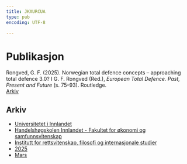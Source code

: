 ```yaml
---
title: JKAURCUA
type: pub
encoding: UTF-8

---
```

<h1>Publikasjon</h1>
<article id="csl-bib-container-JKAURCUA" class="csl-bib-container">
  <div class="csl-bib-body"> <div class="csl-entry">Rongved, G. F. (2025). Norwegian total defence concepts – approaching total defence 3.0? I G. F. Rongved (Red.), <i>European Total Defence. Past, Present and Future</i> (s. 75–93). Routledge.</div> </div>
  <div class="csl-bib-buttons">
    <a href="#taxonomy-article-JKAURCUA" alt="archive" class="csl-bib-button">Arkiv</a>
  </div>
  <div id="csl-bib-meta-container-JKAURCUA"></div>
</article>
<div id="csl-bib-meta-JKAURCUA" class="csl-bib-meta">
  <article id="taxonomy-article-JKAURCUA" class="taxonomy-article">
    <h1>Arkiv</h1>
    <ul>
      <li><a href="{{< params subfolder >}}nn/archive/?key=3DCRN523">Universitetet i Innlandet</a></li>
      <li><a href="{{< params subfolder >}}nn/archive/?key=DU8Q9LN9">Handelshøgskolen Innlandet - Fakultet for økonomi og samfunnsvitenskap</a></li>
      <li><a href="{{< params subfolder >}}nn/archive/?key=ITYAG68H">Institutt for rettsvitenskap, filosofi og internasjonale studier</a></li>
      <li><a href="{{< params subfolder >}}nn/archive/?key=5MXSAE5D">2025</a></li>
      <li><a href="{{< params subfolder >}}nn/archive/?key=8MJ8ZJNH">Mars</a></li>
    </ul>
  </article>
</div>
